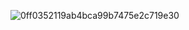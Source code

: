 ![0ff0352119ab4bca99b7475e2c719e30](https://github.com/user-attachments/assets/977ca959-8a73-49b4-9b4d-295878335ed2)

